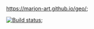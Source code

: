 https://marjon-art.github.io/geo/;

[![Build status](https://ci.appveyor.com/api/projects/status/wxdqmanbr5o7beoe?svg=true)](https://ci.appveyor.com/project/Marjon-art/geo);

